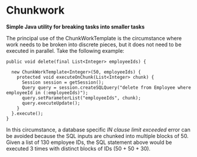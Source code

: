 Chunkwork
=========

__Simple Java utility for breaking tasks into smaller tasks__

The principal use of the ChunkWorkTemplate is the circumstance where work needs to be broken into discrete pieces, but it does not need to be executed in parallel.  Take the following example:

    public void delete(final List<Integer> employeeIds) {

      new ChunkWorkTemplate<Integer>(50, employeeIds) {
        protected void executeOnChunk(List<Integer> chunk) {
          Session session = getSession();
          Query query = session.createSQLQuery("delete from Employee where employeeId in (:employeeIds)");
          query.setParameterList("employeeIds", chunk);
          query.executeUpdate();
        }
      }.execute();
    }

In this circumstance, a database specific _IN clause limit exceeded_ error can be avoided because the SQL inputs are chunked into multiple blocks of 50.  Given a list of 130 employee IDs, the SQL statement above would be executed 3 times with distinct blocks of IDs (50 + 50 + 30).
